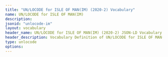 ```yaml
---
title: "UN/LOCODE for ISLE OF MAN(IM) (2020-2) Vocabulary"
name: UN/LOCODE for ISLE OF MAN(IM) 
description: 
jsonid: "unlocode-im"
layout: vocabulary
header_name: UN/LOCODE for ISLE OF MAN(IM) (2020-2) JSON-LD Vocabulary
header_description: Vocabulary Definition of UN/LOCODE for ISLE OF MAN(IM) (2020-2) semantics in HTML format. JSON-LD format is available at [unlocode-im.jsonld](/vocabulary/unlocode-im.jsonld)
type: unlocode
options:
---
```

